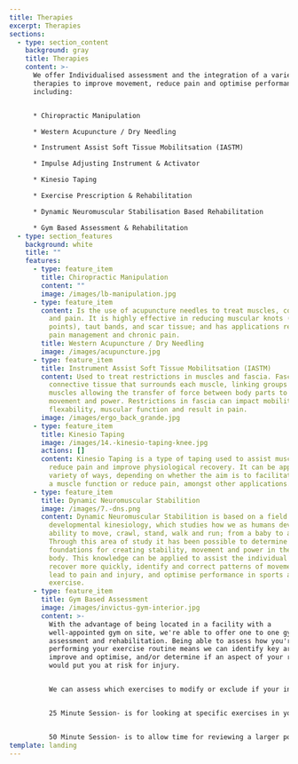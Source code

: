 ```yaml
---
title: Therapies
excerpt: Therapies
sections:
  - type: section_content
    background: gray
    title: Therapies
    content: >-
      We offer Individualised assessment and the integration of a variety of
      therapies to improve movement, reduce pain and optimise performance
      including:


      * Chiropractic Manipulation

      * Western Acupuncture / Dry Needling

      * Instrument Assist Soft Tissue Mobilitsation (IASTM)

      * Impulse Adjusting Instrument & Activator

      * Kinesio Taping

      * Exercise Prescription & Rehabilitation

      * Dynamic Neuromuscular Stabilisation Based Rehabilitation

      * Gym Based Assessment & Rehabilitation
  - type: section_features
    background: white
    title: ""
    features:
      - type: feature_item
        title: Chiropractic Manipulation
        content: ""
        image: /images/lb-manipulation.jpg
      - type: feature_item
        content: Is the use of acupuncture needles to treat muscles, connective tissue
          and pain. It is highly effective in reducing muscular knots (trigger
          points), taut bands, and scar tissue; and has applications related to
          pain management and chronic pain.
        title: Western Acupuncture / Dry Needling
        image: /images/acupuncture.jpg
      - type: feature_item
        title: Instrument Assist Soft Tissue Mobilitsation (IASTM)
        content: Used to treat restrictions in muscles and fascia. Fascia is a
          connective tissue that surrounds each muscle, linking groups of
          muscles allowing the transfer of force between body parts to generate
          movement and power. Restrictions in fascia can impact mobility,
          flexability, muscular function and result in pain.
        image: /images/ergo_back_grande.jpg
      - type: feature_item
        title: Kinesio Taping
        image: /images/14.-kinesio-taping-knee.jpg
        actions: []
        content: Kinesio Taping is a type of taping used to assist muscular function,
          reduce pain and improve physiological recovery. It can be applied in a
          variety of ways, depending on whether the aim is to facilitate / help
          a muscle function or reduce pain, amongst other applications.
      - type: feature_item
        title: Dynamic Neuromuscular Stabilition
        image: /images/7.-dns.png
        content: Dynamic Neuromuscular Stabilition is based on a field of study called
          developmental kinesiology, which studies how we as humans develop the
          ability to move, crawl, stand, walk and run; from a baby to an adult.
          Through this area of study it has been possible to determine the
          foundations for creating stability, movement and power in the human
          body. This knowledge can be applied to assist the individual in pain
          recover more quickly, identify and correct patterns of movement which
          lead to pain and injury, and optimise performance in sports and
          exercise.
      - type: feature_item
        title: Gym Based Assessment
        image: /images/invictus-gym-interior.jpg
        content: >-
          With the advantage of being located in a facility with a
          well-appointed gym on site, we're able to offer one to one gym-based
          assessment and rehabilitation. Being able to assess how you're
          performing your exercise routine means we can identify key areas to
          improve and optimise, and/or determine if an aspect of your routine
          would put you at risk for injury. 


          We can assess which exercises to modify or exclude if your in an injury phase, and if you would benefit from additional gym-based exercises to accelerate recovery or reduce the chance of injury recurrence. 


          25 Minute Session- is for looking at specific exercises in your routine and/or adding in a specific gym based rehabilitation exercise(s). 


          50 Minute Session- is to allow time for reviewing a larger portion of your exercise routine and for covering gym based rehabilitation or performance exercises as needed.
template: landing
---
```

